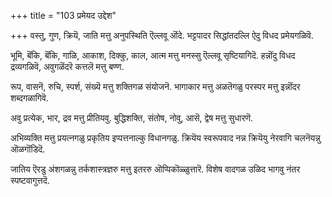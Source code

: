 +++
title = "103 प्रमेयद उद्देश"

+++
वस्तु, गुण, क्रियॆ, जाति मत्तु अनुपस्थिति ऎल्लवू ऒंदे. भट्टपादर सिद्धांतदल्लि ऐदु विधद प्रमेयगळिवॆ.

भूमि, बॆंकि, बॆंकि, गाळि, आकाश, दिक्कु, काल, आत्म मत्तु मनस्सु ऎल्लवू सृष्टियागिदॆ. हन्नॊंदु विधद द्रव्यगळिवॆ, अवुगळॆंदरॆ कत्तलॆ मत्तु बण्ण.

रूप, वासनॆ, रुचि, स्पर्श, संख्यॆ मत्तु शक्तिगळ संयोजनॆ. भागाकार मत्तु अळतॆगळु परस्पर मत्तु इन्नॊंदर शब्दगळागिवॆ.

अवु प्रत्येक, भार, द्रव मत्तु प्रीतियवु. बुद्धिशक्ति, संतोष, नोवु, आसॆ, द्वेष मत्तु सुधारणॆ.

अभिव्यक्ति मत्तु प्रयत्नगळु प्रकृतिय इप्पत्तनाल्कु विधानगळु. क्रियॆय स्वरूपवाद नन्न क्रियॆयु नेरवागि चलनॆयन्नु ऒळगॊंडिदॆ.

जातिय ऎरडु अंशगळन्नु तर्कशास्त्रज्ञरु मत्तु इतररु ऒप्पिकॊळ्ळुत्तारॆ. विशेष वादगळ उळिद भागवु नंतर स्पष्टवागुत्तदॆ.

